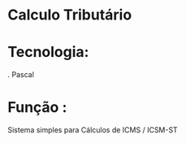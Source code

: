 # Calculo Tributário

# Tecnologia:
. Pascal

# Função :
Sistema simples para Cálculos de ICMS / ICSM-ST
